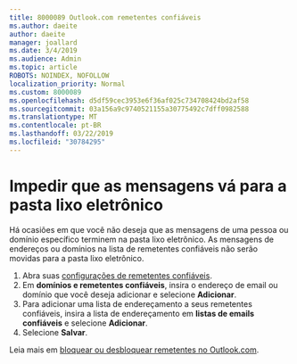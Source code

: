 ```yaml
---
title: 8000089 Outlook.com remetentes confiáveis
ms.author: daeite
author: daeite
manager: joallard
ms.date: 3/4/2019
ms.audience: Admin
ms.topic: article
ROBOTS: NOINDEX, NOFOLLOW
localization_priority: Normal
ms.custom: 8000089
ms.openlocfilehash: d5df59cec3953e6f36af025c734708424bd2af58
ms.sourcegitcommit: 03a156a9c9740521155a30775492c7dff0982588
ms.translationtype: MT
ms.contentlocale: pt-BR
ms.lasthandoff: 03/22/2019
ms.locfileid: "30784295"
---
```

# <a name="stop-messages-from-going-into-your-junk-email-folder"></a>Impedir que as mensagens vá para a pasta lixo eletrônico

Há ocasiões em que você não deseja que as mensagens de uma pessoa ou domínio específico terminem na pasta lixo eletrônico. As mensagens de endereços ou domínios na lista de remetentes confiáveis não serão movidas para a pasta lixo eletrônico.

1. Abra suas [configurações de remetentes confiáveis](https://go.microsoft.com/fwlink/?linkid=2035804).
2. Em **domínios e remetentes confiáveis**, insira o endereço de email ou domínio que você deseja adicionar e selecione **Adicionar**.
3. Para adicionar uma lista de endereçamento a seus remetentes confiáveis, insira a lista de endereçamento em **listas de emails confiáveis** e selecione **Adicionar**.
4. Selecione **Salvar**.

Leia mais em [bloquear ou desbloquear remetentes no Outlook.com](https://support.office.com/article/afba1c94-77bb-4f50-8b85-057cf52f4d5e).